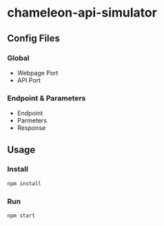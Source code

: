 # chameleon-api-simulator

## Config Files

### Global
  - Webpage Port
  - API Port

### Endpoint & Parameters
  - Endpoint
  - Parmeters
  - Response
  
## Usage

### Install

```bash
npm install
```

### Run

```bash
npm start
```